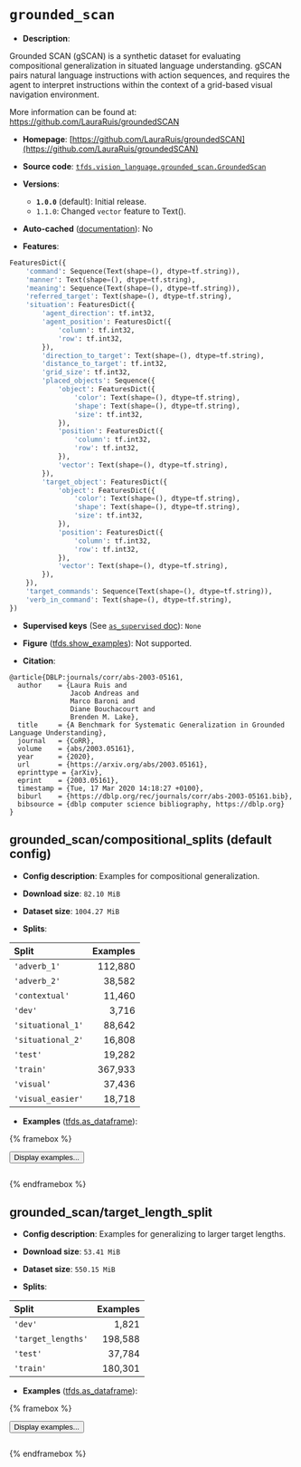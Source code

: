 <div itemscope itemtype="http://schema.org/Dataset">
  <div itemscope itemprop="includedInDataCatalog" itemtype="http://schema.org/DataCatalog">
    <meta itemprop="name" content="TensorFlow Datasets" />
  </div>
  <meta itemprop="name" content="grounded_scan" />
  <meta itemprop="description" content="Grounded SCAN (gSCAN) is a synthetic dataset for evaluating compositional&#10;generalization in situated language understanding. gSCAN pairs natural language&#10;instructions with action sequences, and requires the agent to interpret&#10;instructions within the context of a grid-based visual navigation environment.&#10;&#10;More information can be found at: https://github.com/LauraRuis/groundedSCAN&#10;&#10;To use this dataset:&#10;&#10;```python&#10;import tensorflow_datasets as tfds&#10;&#10;ds = tfds.load(&#x27;grounded_scan&#x27;, split=&#x27;train&#x27;)&#10;for ex in ds.take(4):&#10;  print(ex)&#10;```&#10;&#10;See [the guide](https://www.tensorflow.org/datasets/overview) for more&#10;informations on [tensorflow_datasets](https://www.tensorflow.org/datasets).&#10;&#10;" />
  <meta itemprop="url" content="https://www.tensorflow.org/datasets/catalog/grounded_scan" />
  <meta itemprop="sameAs" content="https://github.com/LauraRuis/groundedSCAN" />
  <meta itemprop="citation" content="@article{DBLP:journals/corr/abs-2003-05161,&#10;  author    = {Laura Ruis and&#10;               Jacob Andreas and&#10;               Marco Baroni and&#10;               Diane Bouchacourt and&#10;               Brenden M. Lake},&#10;  title     = {A Benchmark for Systematic Generalization in Grounded Language Understanding},&#10;  journal   = {CoRR},&#10;  volume    = {abs/2003.05161},&#10;  year      = {2020},&#10;  url       = {https://arxiv.org/abs/2003.05161},&#10;  eprinttype = {arXiv},&#10;  eprint    = {2003.05161},&#10;  timestamp = {Tue, 17 Mar 2020 14:18:27 +0100},&#10;  biburl    = {https://dblp.org/rec/journals/corr/abs-2003-05161.bib},&#10;  bibsource = {dblp computer science bibliography, https://dblp.org}&#10;}" />
</div>

# `grounded_scan`


*   **Description**:

Grounded SCAN (gSCAN) is a synthetic dataset for evaluating compositional
generalization in situated language understanding. gSCAN pairs natural language
instructions with action sequences, and requires the agent to interpret
instructions within the context of a grid-based visual navigation environment.

More information can be found at: https://github.com/LauraRuis/groundedSCAN

*   **Homepage**:
    [https://github.com/LauraRuis/groundedSCAN](https://github.com/LauraRuis/groundedSCAN)

*   **Source code**:
    [`tfds.vision_language.grounded_scan.GroundedScan`](https://github.com/tensorflow/datasets/tree/master/tensorflow_datasets/vision_language/grounded_scan/grounded_scan.py)

*   **Versions**:

    *   **`1.0.0`** (default): Initial release.
    *   `1.1.0`: Changed `vector` feature to Text().

*   **Auto-cached**
    ([documentation](https://www.tensorflow.org/datasets/performances#auto-caching)):
    No

*   **Features**:

```python
FeaturesDict({
    'command': Sequence(Text(shape=(), dtype=tf.string)),
    'manner': Text(shape=(), dtype=tf.string),
    'meaning': Sequence(Text(shape=(), dtype=tf.string)),
    'referred_target': Text(shape=(), dtype=tf.string),
    'situation': FeaturesDict({
        'agent_direction': tf.int32,
        'agent_position': FeaturesDict({
            'column': tf.int32,
            'row': tf.int32,
        }),
        'direction_to_target': Text(shape=(), dtype=tf.string),
        'distance_to_target': tf.int32,
        'grid_size': tf.int32,
        'placed_objects': Sequence({
            'object': FeaturesDict({
                'color': Text(shape=(), dtype=tf.string),
                'shape': Text(shape=(), dtype=tf.string),
                'size': tf.int32,
            }),
            'position': FeaturesDict({
                'column': tf.int32,
                'row': tf.int32,
            }),
            'vector': Text(shape=(), dtype=tf.string),
        }),
        'target_object': FeaturesDict({
            'object': FeaturesDict({
                'color': Text(shape=(), dtype=tf.string),
                'shape': Text(shape=(), dtype=tf.string),
                'size': tf.int32,
            }),
            'position': FeaturesDict({
                'column': tf.int32,
                'row': tf.int32,
            }),
            'vector': Text(shape=(), dtype=tf.string),
        }),
    }),
    'target_commands': Sequence(Text(shape=(), dtype=tf.string)),
    'verb_in_command': Text(shape=(), dtype=tf.string),
})
```

*   **Supervised keys** (See
    [`as_supervised` doc](https://www.tensorflow.org/datasets/api_docs/python/tfds/load#args)):
    `None`

*   **Figure**
    ([tfds.show_examples](https://www.tensorflow.org/datasets/api_docs/python/tfds/visualization/show_examples)):
    Not supported.

*   **Citation**:

```
@article{DBLP:journals/corr/abs-2003-05161,
  author    = {Laura Ruis and
               Jacob Andreas and
               Marco Baroni and
               Diane Bouchacourt and
               Brenden M. Lake},
  title     = {A Benchmark for Systematic Generalization in Grounded Language Understanding},
  journal   = {CoRR},
  volume    = {abs/2003.05161},
  year      = {2020},
  url       = {https://arxiv.org/abs/2003.05161},
  eprinttype = {arXiv},
  eprint    = {2003.05161},
  timestamp = {Tue, 17 Mar 2020 14:18:27 +0100},
  biburl    = {https://dblp.org/rec/journals/corr/abs-2003-05161.bib},
  bibsource = {dblp computer science bibliography, https://dblp.org}
}
```


## grounded_scan/compositional_splits (default config)

*   **Config description**: Examples for compositional generalization.

*   **Download size**: `82.10 MiB`

*   **Dataset size**: `1004.27 MiB`

*   **Splits**:

Split             | Examples
:---------------- | -------:
`'adverb_1'`      | 112,880
`'adverb_2'`      | 38,582
`'contextual'`    | 11,460
`'dev'`           | 3,716
`'situational_1'` | 88,642
`'situational_2'` | 16,808
`'test'`          | 19,282
`'train'`         | 367,933
`'visual'`        | 37,436
`'visual_easier'` | 18,718

*   **Examples**
    ([tfds.as_dataframe](https://www.tensorflow.org/datasets/api_docs/python/tfds/as_dataframe)):

<!-- mdformat off(HTML should not be auto-formatted) -->

{% framebox %}

<button id="displaydataframe">Display examples...</button>
<div id="dataframecontent" style="overflow-x:auto"></div>
<script>
const url = "https://storage.googleapis.com/tfds-data/visualization/dataframe/grounded_scan-compositional_splits-1.0.0.html";
const dataButton = document.getElementById('displaydataframe');
dataButton.addEventListener('click', async () => {
  // Disable the button after clicking (dataframe loaded only once).
  dataButton.disabled = true;

  const contentPane = document.getElementById('dataframecontent');
  try {
    const response = await fetch(url);
    // Error response codes don't throw an error, so force an error to show
    // the error message.
    if (!response.ok) throw Error(response.statusText);

    const data = await response.text();
    contentPane.innerHTML = data;
  } catch (e) {
    contentPane.innerHTML =
        'Error loading examples. If the error persist, please open '
        + 'a new issue.';
  }
});
</script>

{% endframebox %}

<!-- mdformat on -->

## grounded_scan/target_length_split

*   **Config description**: Examples for generalizing to larger target lengths.

*   **Download size**: `53.41 MiB`

*   **Dataset size**: `550.15 MiB`

*   **Splits**:

Split              | Examples
:----------------- | -------:
`'dev'`            | 1,821
`'target_lengths'` | 198,588
`'test'`           | 37,784
`'train'`          | 180,301

*   **Examples**
    ([tfds.as_dataframe](https://www.tensorflow.org/datasets/api_docs/python/tfds/as_dataframe)):

<!-- mdformat off(HTML should not be auto-formatted) -->

{% framebox %}

<button id="displaydataframe">Display examples...</button>
<div id="dataframecontent" style="overflow-x:auto"></div>
<script>
const url = "https://storage.googleapis.com/tfds-data/visualization/dataframe/grounded_scan-target_length_split-1.0.0.html";
const dataButton = document.getElementById('displaydataframe');
dataButton.addEventListener('click', async () => {
  // Disable the button after clicking (dataframe loaded only once).
  dataButton.disabled = true;

  const contentPane = document.getElementById('dataframecontent');
  try {
    const response = await fetch(url);
    // Error response codes don't throw an error, so force an error to show
    // the error message.
    if (!response.ok) throw Error(response.statusText);

    const data = await response.text();
    contentPane.innerHTML = data;
  } catch (e) {
    contentPane.innerHTML =
        'Error loading examples. If the error persist, please open '
        + 'a new issue.';
  }
});
</script>

{% endframebox %}

<!-- mdformat on -->